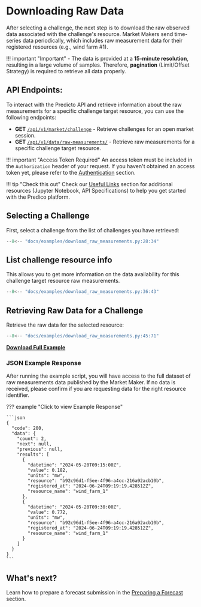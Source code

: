 # Downloading Raw Data

After selecting a challenge, the next step is to download the raw observed data associated with the challenge's resource. Market Makers send time-series data periodically, which includes raw measurement data for their registered resources (e.g., wind farm #1).

!!! important "Important"
    - The data is provided at a **15-minute resolution**, resulting in a large volume of samples. Therefore, **pagination** (Limit/Offset Strategy) is required to retrieve all data properly.


## API Endpoints:

To interact with the Predicto API and retrieve information about 
the raw measurements for a specific challenge target resource,
you can use the following endpoints:

- **GET** [`/api/v1/market/challenge`](https://127.0.0.1/redoc/#tag/market/operation/get_market_session_challenge) - Retrieve challenges for an open market session.
- **GET** [`/api/v1/data/raw-measurements/`](https://127.0.0.1/redoc/#tag/data/operation/get_raw_data) - Retrieve raw measurements for a specific challenge target resource.


!!! important "Access Token Required"
    An access token must be included in the `Authorization` header of your request. If you haven't obtained an access token yet, please refer to the [Authentication](authentication.md) section.


!!! tip "Check this out"
    Check our [Useful Links](useful_links.md) section for additional resources (Jupyter Notebook, API Specifications) to help you get started with the Predico platform.


## Selecting a Challenge

First, select a challenge from the list of challenges you have retrieved:

```python title="download_raw_measurements.py"
--8<-- "docs/examples/download_raw_measurements.py:28:34"
```

## List challenge resource info

This allows you to get more information on the data availability for this challenge target resource raw measurements.


```python title="download_raw_measurements.py"
--8<-- "docs/examples/download_raw_measurements.py:36:43"
```


## Retrieving Raw Data for a Challenge

Retrieve the raw data for the selected resource:

```python title="download_raw_measurements.py"
--8<-- "docs/examples/download_raw_measurements.py:45:71"
```

<a href="../examples/download_raw_measurements.py" download="download_raw_measurements.py"><b>Download Full Example</b></a>


### JSON Example Response 

After running the example script, you will have access to the full dataset of raw measurements data published by the Market Maker. 
If no data is received, please confirm if you are requesting data for the right resource identifier. 


??? example "Click to view Example Response"

    ```json
    {
      "code": 200,
      "data": {
        "count": 2,
        "next": null,
        "previous": null,
        "results": [
          {
            "datetime": "2024-05-20T09:15:00Z",
            "value": 0.182,
            "units": "mw",
            "resource": "b92c96d1-f5ee-4f96-a4cc-216a92acb10b",
            "registered_at": "2024-06-24T09:19:19.428512Z",
            "resource_name": "wind_farm_1"
          },
          {
            "datetime": "2024-05-20T09:30:00Z",
            "value": 0.772,
            "units": "mw",
            "resource": "b92c96d1-f5ee-4f96-a4cc-216a92acb10b",
            "registered_at": "2024-06-24T09:19:19.428512Z",
            "resource_name": "wind_farm_1"
          }
        ]
      }
    }
    ```

## What's next?

Learn how to prepare a forecast submission in the [Preparing a Forecast](preparing_forecast.md) section.

